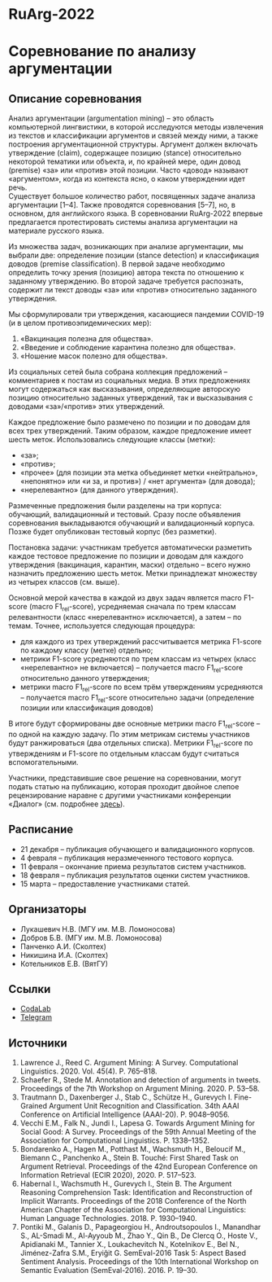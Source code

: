 # RuArg-2022
# Соревнование по анализу аргументации

## Описание соревнования
Анализ аргументации (argumentation mining) – это область компьютерной лингвистики, в которой исследуются методы извлечения из текстов и классификации аргументов и связей между ними, а также построения аргументационной структуры. Аргумент должен включать утверждение (claim), содержащее позицию (stance) относительно некоторой тематики или объекта, и, по крайней мере, один довод (premise) «за» или «против» этой позиции. Часто «довод» называют «аргументом», когда из контекста ясно, о каком утверждении идет речь.  
Существует большое количество работ, посвященных задаче анализа аргументации [1–4]. Также проводятся соревнования [5–7], но, в основном, для английского языка. В соревновании RuArg-2022 впервые предлагается протестировать системы анализа аргументации на материале русского языка.

Из множества задач, возникающих при анализе аргументации, мы выбрали две: определение позиции (stance detection) и классификация доводов (premise classification).
В первой задаче необходимо определить точку зрения (позицию) автора текста по отношению к заданному утверждению. Во второй задаче требуется распознать, содержит ли текст доводы «за» или «против» относительно заданного утверждения.

Мы сформулировали три утверждения, касающиеся пандемии COVID-19 (и в целом противоэпидемических мер):
1. «Вакцинация полезна для общества».
1. «Введение и соблюдение карантина полезно для общества».
1. «Ношение масок полезно для общества».

Из социальных сетей была собрана коллекция предложений – комментариев к постам из социальных медиа. В этих предложениях могут содержаться как высказывания, определяющие авторскую позицию относительно заданных утверждений, так и высказывания с доводами «за»/«против» этих утверждений.

Каждое предложение было размечено по позиции и по доводам для всех трех утверждений. Таким образом, каждое предложение имеет шесть меток.
Использовались следующие классы (метки):
-	«за»;
-	«против»;
-	«прочее» (для позиции эта метка объединяет метки «нейтрально», «непонятно» или «и за, и против») / «нет аргумента» (для довода);
-	«нерелевантно» (для данного утверждения).

Размеченные предложения были разделены на три корпуса: обучающий, валидационный и тестовый.
Сразу после объявления соревнования выкладываются обучающий и валидационный корпуса. Позже будет опубликован тестовый корпус (без разметки).

Постановка задачи: участникам требуется автоматически разметить каждое тестовое предложение по позиции и доводам для каждого утверждения (вакцинация, карантин, маски) отдельно – всего нужно назначить предложению шесть меток. Метки принадлежат множеству из четырех классов (см. выше).

Основной мерой качества в каждой из двух задач является macro F1-score (macro F1<sub>rel</sub>-score), усредняемая сначала по трем классам релевантности (класс «нерелевантно» исключается), а затем – по темам. Точнее, используется следующая процедура:
-	для каждого из трех утверждений рассчитывается метрика F1-score по каждому классу (метке) отдельно;
-	метрики F1-score усредняются по трем классам из четырех (класс «нерелевантно» не включается) – получается macro F1<sub>rel</sub>-score относительно данного утверждения;
-	метрики macro F1<sub>rel</sub>-score по всем трём утверждениям усредняются – получается macro F1<sub>rel</sub>-score относительно задачи (определение позиции или классификация доводов)

В итоге будут сформированы две основные метрики macro F1<sub>rel</sub>-score – по одной на каждую задачу. По этим метрикам системы участников будут ранжироваться (два отдельных списка). Метрики F1<sub>rel</sub>-score по утверждениям и F1-score по отдельным классам будут считаться вспомогательными.

Участники, представившие свое решение на соревновании, могут подать статью на публикацию, которая проходит двойное слепое рецензирование наравне с другими участниками конференции «Диалог» (см. подробнее [здесь](https://www.dialog-21.ru/evaluation/2022/publish)).

## Расписание
-	21 декабря – публикация обучающего и валидационного корпусов.
-	4 февраля – публикация неразмеченного тестового корпуса.
-	11 февраля – окончание приема результатов систем участников.
-	18 февраля – публикация результатов оценки систем участников.
-	15 марта – предоставление участниками статей.

## Организаторы
-	Лукашевич Н.В. (МГУ им. М.В. Ломоносова)
-	Добров Б.В. (МГУ им. М.В. Ломоносова)
-	Панченко А.И. (Сколтех)
-	Никишина И.А. (Сколтех)
-	Котельников Е.В. (ВятГУ)

## Ссылки
-	[CodaLab](https://codalab.lisn.upsaclay.fr/competitions/786)
-	[Telegram](https://t.me/+ybQevjgmlFRkMzRi)

## Источники
1. Lawrence J., Reed C. Argument Mining: A Survey. Computational Linguistics. 2020. Vol. 45(4). P. 765–818.
1. Schaefer R., Stede M. Annotation and detection of arguments in tweets. Proceedings of the 7th Workshop on Argument Mining. 2020. P. 53–58.
1. Trautmann D., Daxenberger J., Stab C., Schütze H., Gurevych I. Fine-Grained Argument Unit Recognition and Classification. 34th AAAI Conference on Artificial Intelligence (AAAI-20). P. 9048–9056.
1. Vecchi E.M., Falk N., Jundi I., Lapesa G. Towards Argument Mining for Social Good: A Survey. Proceedings of the 59th Annual Meeting of the Association for Computational Linguistics. P. 1338–1352.
1. Bondarenko A., Hagen M., Potthast M., Wachsmuth H., Beloucif M., Biemann C., Panchenko A., Stein B. Touché: First Shared Task on Argument Retrieval. Proceedings of the 42nd European Conference on Information Retrieval (ECIR 2020), 2020. P. 517–523.
1. Habernal I., Wachsmuth H., Gurevych I., Stein B. The Argument Reasoning Comprehension Task: Identification and Reconstruction of Implicit Warrants. Proceedings of the 2018 Conference of the North American Chapter of the Association for Computational Linguistics: Human Language Technologies. 2018. P. 1930–1940.
1. Pontiki M., Galanis D., Papageorgiou H., Androutsopoulos I., Manandhar S., AL-Smadi M., Al-Ayyoub M., Zhao Y., Qin B., De Clercq O., Hoste V., Apidianaki M., Tannier X., Loukachevitch N., Kotelnikov E., Bel N., Jiménez-Zafra S.M., Eryiğit G. SemEval-2016 Task 5: Aspect Based Sentiment Analysis. Proceedings of the 10th International Workshop on Semantic Evaluation (SemEval-2016). 2016. P. 19–30.
